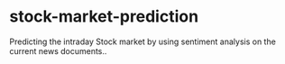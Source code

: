 # stock-market-prediction
Predicting the intraday Stock market by using sentiment analysis on the current news documents..
